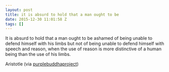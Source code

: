 ```yaml
---
layout: post
title: it is absurd to hold that a man ought to be
date: 2015-12-30 11:01:58 Z
tags: []
---
```

It is absurd to hold that a man ought to be ashamed of being unable to defend himself with his limbs but not of being unable to defend himself with speech and reason, when the use of reason is more distinctive of a human being than the use of his limbs.

Aristotle (via [purplebuddhaproject](http://purplebuddhaproject.tumblr.com/))

